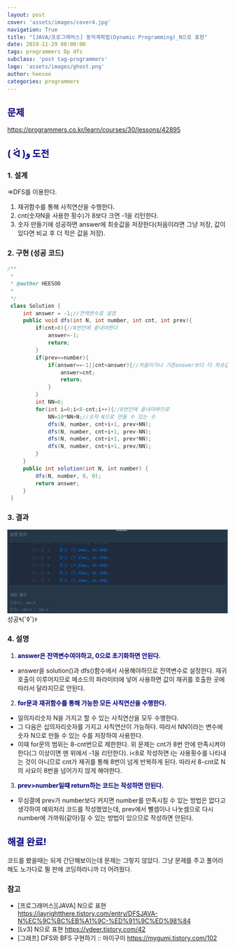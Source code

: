 ```yaml
---
layout: post
cover: 'assets/images/cover4.jpg'
navigation: True
title: "[JAVA/프로그래머스] 동적계획법(Dynamic Programming)_N으로 표현"
date: 2019-11-29 00:00:00
tags: programmers Dp dfs
subclass: 'post tag-programmers'
logo: 'assets/images/ghost.png'
author: heesoo
categories: programmers
---
```

## <span style="color:navy">문제</span>
<https://programmers.co.kr/learn/courses/30/lessons/42895>

## <span style="color:navy">( ᐛ )و 도전</span>

### 1. 설계
=>DFS를 이용한다.
1. 재귀함수를 통해 사칙연산을 수행한다.
2. cnt(숫자N을 사용한 횟수)가 8보다 크면 -1을 리턴한다.
3. 숫자 만들기에 성공하면 answer에 최솟값을 저장한다(처음이라면 그냥 저장, 값이 있다면 비교 후 더 작은 값을 저장).


### 2. 구현 (성공 코드)
```java
/**
 *
 * @author HEESOO
 *
 */
 class Solution {
     int answer = -1;//전역변수로 설정
     public void dfs(int N, int number, int cnt, int prev){
         if(cnt>8){//8번안에 끝내야한다
             answer=-1;
             return;
         }
         if(prev==number){
             if(answer==-1||cnt<answer){//처음이거나 기존answer보다 더 최솟값을 발견했다면
                 answer=cnt;
                 return;
             }            
         }
         int NN=0;
         for(int i=0;i<8-cnt;i++){//8번안에 끝내야하므로
             NN=10*NN+N;//숫자 N으로 만들 수 있는 수
             dfs(N, number, cnt+i+1, prev+NN);
             dfs(N, number, cnt+i+1, prev-NN);
             dfs(N, number, cnt+i+1, prev*NN);
             dfs(N, number, cnt+i+1, prev/NN);
         }
     }
     public int solution(int N, int number) {
         dfs(N, number, 0, 0);
         return answer;
     }
 }
```

### 3. 결과
![실행결과](./assets/images/191129_1.PNG)
성공٩(˘◊˘)۶

### 4. 설명
1. **<span style="color:navy">answer은 전역변수여야하고, 0으로 초기화하면 안된다.</span>**  
- answer을 solution()과 dfs()함수에서 사용해야하므로 전역변수로 설정한다. 재귀호출이 이루어지므로 메소드의 파라미터에 넣어 사용하면 값이 재귀를 호출한 곳에 따라서 달라지므로 안된다.
2. **<span style="color:navy">for문과 재귀함수를 통해 가능한 모든 사칙연산을 수행한다.</span>**  
- 일의자리숫자 N을 가지고 할 수 있는 사칙연산을 모두 수행한다.
- 그 다음은 십의자리숫자를 가지고 사칙연산이 가능하다. 따라서 NN이라는 변수에 숫자 N으로 만들 수 있는 수를 저장하여 사용한다.
- 이때 for문의 범위는 8-cnt번으로 제한한다. 위 문제는 cnt가 8번 안에 만족시켜야한다(그 이상이면 맨 위에서 -1을 리턴한다). i<8로 작성하면 i는 사용횟수를 나타내는 것이 아니므로 cnt가 재귀를 통해 8번이 넘게 반복하게 된다. 따라서 8-cnt로 N의 사요이 8번을 넘어가지 않게 해야한다.
3. **<span style="color:navy">prev>number일때 return하는 코드는 작성하면 안된다.</span>**
- 무심결에 prev가 number보다 커지면 number를 만족시킬 수 있는 방법은 없다고 생각하여 예외처리 코드를 작성했었는데, prev에서 뺄셈이나 나눗셈으로 다시 number에 가까워(같아)질 수 있는 방법이 있으므로 작성하면 안된다.

## <span style="color:navy">해결 완료!</span>
코드를 봤을때는 되게 간단해보이는데 문제는 그렇지 않았다. 그냥 문제를 주고 풀어라 해도 노가다로 뛸 판에 코딩하라니까 더 어려웠다.

### 참고
- [프로그래머스][JAVA] N으로 표현 <https://jayrightthere.tistory.com/entry/DFSJAVA-N%EC%9C%BC%EB%A1%9C-%ED%91%9C%ED%98%84>
- [Lv3] N으로 표현 <https://ydeer.tistory.com/42>
- [그래프] DFS와 BFS 구현하기 :: 마이구미 <https://mygumi.tistory.com/102>
